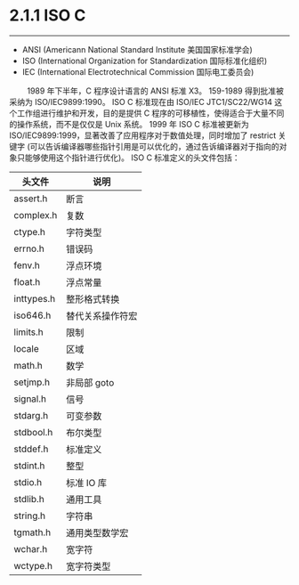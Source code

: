 # 2.1.1 ISO C
***

+ ANSI (Americann National Standard Institute 美国国家标准学会)
+ ISO (International Organization for Standardization 国际标准化组织)
+ IEC (International Electrotechnical Commission 国际电工委员会)

&emsp;&emsp;
1989 年下半年，C 程序设计语言的 ANSI 标准 X3。
159-1989 得到批准被采纳为 ISO/IEC9899:1990。
ISO C 标准现在由 ISO/IEC JTC1/SC22/WG14 这个工作组进行维护和开发，目的是提供 C 程序的可移植性，使得适合于大量不同的操作系统，而不是仅仅是 Unix 系统。
1999 年 ISO C 标准被更新为 ISO/IEC9899:1999，显著改善了应用程序对于数值处理，同时增加了 restrict 关键字 (可以告诉编译器哪些指针引用是可以优化的，通过告诉编译器对于指向的对象只能够使用这个指针进行优化)。
ISO C 标准定义的头文件包括：

|头文件|说明
| --- | --- |
|assert.h|断言|
|complex.h|复数|
|ctype.h|字符类型|
|errno.h|错误码|
|fenv.h|浮点环境|
|float.h|浮点常量|
|inttypes.h|整形格式转换|
|iso646.h|替代关系操作符宏|
|limits.h|限制|
|locale|区域|
|math.h|数学|
|setjmp.h|非局部 goto|
|signal.h|信号|
|stdarg.h|可变参数|
|stdbool.h|布尔类型|
|stddef.h|标准定义|
|stdint.h|整型|
|stdio.h|标准 IO 库|
|stdlib.h|通用工具|
|string.h|字符串|
|tgmath.h|通用类型数学宏|
|wchar.h|宽字符|
|wctype.h|宽字符类型|